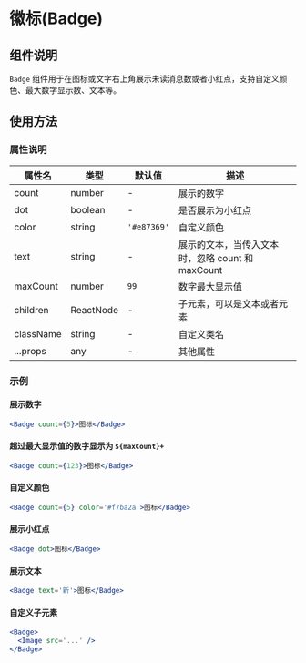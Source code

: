 # 徽标(Badge)

## 组件说明

`Badge` 组件用于在图标或文字右上角展示未读消息数或者小红点，支持自定义颜色、最大数字显示数、文本等。

## 使用方法

### 属性说明

| 属性名 | 类型 | 默认值 | 描述 |
| --- | --- | --- | --- |
| count | number | - | 展示的数字 |
| dot | boolean | - | 是否展示为小红点 |
| color | string | `'#e87369'` | 自定义颜色 |
| text | string | - | 展示的文本，当传入文本时，忽略 count 和 maxCount |
| maxCount | number | `99` | 数字最大显示值 |
| children | ReactNode | - | 子元素，可以是文本或者元素 |
| className | string | - | 自定义类名 |
| ...props | any | - | 其他属性 |

### 示例

#### 展示数字

```jsx
<Badge count={5}>图标</Badge>
```

#### 超过最大显示值的数字显示为 `${maxCount}+`

```jsx
<Badge count={123}>图标</Badge>
```

#### 自定义颜色

```jsx
<Badge count={5} color='#f7ba2a'>图标</Badge>
```

#### 展示小红点

```jsx
<Badge dot>图标</Badge>
```

#### 展示文本

```jsx
<Badge text='新'>图标</Badge>
```

#### 自定义子元素

```jsx
<Badge>
  <Image src='...' />
</Badge>
```